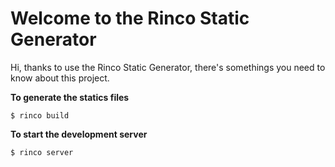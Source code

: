 # Welcome to the Rinco Static Generator
Hi, thanks to use the Rinco Static Generator, there's somethings you need to know about this project.  


**To generate the statics files**

    $ rinco build

**To start the development server**

    $ rinco server
